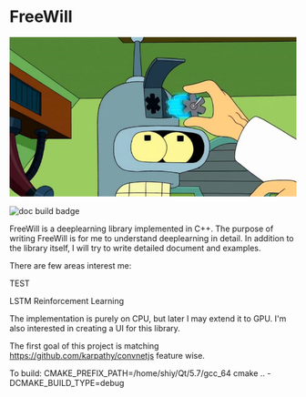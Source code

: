 # FreeWill

![futurama freewill unit](splash.jpg)

![doc build badge](https://readthedocs.org/projects/freewill/badge/?version=latest)

FreeWill is a deeplearning library implemented in C++. The purpose of writing FreeWill is for me to understand deeplearning in detail. In addition to the library itself, I will try to write detailed document and examples.

There are few areas interest me:

TEST

LSTM
Reinforcement Learning

The implementation is purely on CPU, but later I may extend it to GPU.
I'm also interested in creating a UI for this library.

The first goal of this project is matching https://github.com/karpathy/convnetjs feature wise.

To build:
CMAKE_PREFIX_PATH=/home/shiy/Qt/5.7/gcc_64 cmake .. -DCMAKE_BUILD_TYPE=debug